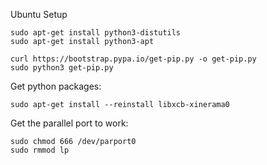 Ubuntu Setup

```
sudo apt-get install python3-distutils
sudo apt-get install python3-apt

curl https://bootstrap.pypa.io/get-pip.py -o get-pip.py
sudo python3 get-pip.py
```

Get python packages:
```
sudo apt-get install --reinstall libxcb-xinerama0
```

Get the parallel port to work:
```
sudo chmod 666 /dev/parport0
sudo rmmod lp
```
